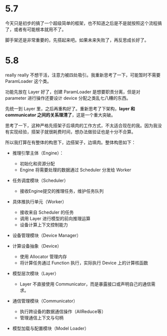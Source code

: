# 5.7
今天只是初步的搞了一个超级简单的框架，也不知道之后是不是就按照这个流程搞了，或者有可能根本就用不了。

脚手架还是非常重要的，先搭起来吧。如果未来失败了，再反思成长好了。

# 5.8
really really 不想干活，注意力被四处吸引。我重新思考了一下，可能暂时不需要 ParamLoader 这个类。

功能先放在 Layer 好了，创建 ParamLoader 是想要职责分离，但是对 parameter 进行操作还要设计 device 分配之类乱七八糟的东西。

先统一到 Layer 里，之后再重构好了。重新思考了下架构，**layer 和 communicator 之间的关系理清了**，这是一个重大突破。

思考了一下，这种严格先搭架子后填肉的工作方式，不太适合现在的我。因为我没有实现经验，搭架子就很耗费时间，想办法做验证也是十分不合算。

所以我打算在有整体的构思下，边搭架子，边填肉。整体构思如下：

* 推理引擎主体（Engine）：
    * 初始化和资源分配
    * Engine 将需要处理的数据通过 Scheduler 分发给 Worker

* 任务调度模块（Scheduler）
    * 接收Engine提交的推理任务，维护任务队列

* 具体推执行单元（Worker）
    * 接收来自 Scheduler 的任务
    * 调用 Layer 进行模型的前向推理运算
    * 设备计算上下文控制能力


* 设备管理模块（Device Manager）
* 计算设备抽象（Device）
    * 使用 Allocator 管理内存
    * 将计算任务通过 Function 执行，实际执行 Device 上的计算核函数
    
* 模型层次模块（Layer）
    * Layer 不直接使用 Communicator，而是暴露接口或声明自己的通信需求。

* 通信管理模块（Communicator）
    * 执行跨设备的数据通信操作（AllReduce等）
    * 管理通信上下文与句柄

* 模型加载与配置模块（Model Loader）

